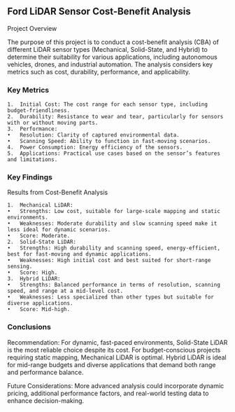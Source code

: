 ## Ford LiDAR Sensor Cost-Benefit Analysis

Project Overview

The purpose of this project is to conduct a cost-benefit analysis (CBA) of different LiDAR sensor types (Mechanical, Solid-State, and Hybrid) to determine their suitability for various applications, including autonomous vehicles, drones, and industrial automation. The analysis considers key metrics such as cost, durability, performance, and applicability.

### Key Metrics

	1.	Initial Cost: The cost range for each sensor type, including budget-friendliness.
	2.	Durability: Resistance to wear and tear, particularly for sensors with or without moving parts.
	3.	Performance:
	•	Resolution: Clarity of captured environmental data.
	•	Scanning Speed: Ability to function in fast-moving scenarios.
	4.	Power Consumption: Energy efficiency of the sensors.
	5.	Applications: Practical use cases based on the sensor’s features and limitations.

### Key Findings

Results from Cost-Benefit Analysis

	1.	Mechanical LiDAR:
	•	Strengths: Low cost, suitable for large-scale mapping and static environments.
	•	Weaknesses: Moderate durability and slow scanning speed make it less ideal for dynamic scenarios.
	•	Score: Moderate.
	2.	Solid-State LiDAR:
	•	Strengths: High durability and scanning speed, energy-efficient, best for fast-moving and dynamic applications.
	•	Weaknesses: High initial cost and best suited for short-range sensing.
	•	Score: High.
	3.	Hybrid LiDAR:
	•	Strengths: Balanced performance in terms of resolution, scanning speed, and range at a mid-level cost.
	•	Weaknesses: Less specialized than other types but suitable for diverse applications.
	•	Score: Mid-high.

 ### Conclusions

Recommendation: For dynamic, fast-paced environments, Solid-State LiDAR is the most reliable choice despite its cost. For budget-conscious projects requiring static mapping, Mechanical LiDAR is optimal. 
Hybrid LiDAR is ideal for mid-range budgets and diverse applications that demand both range and performance balance.

Future Considerations: More advanced analysis could incorporate dynamic pricing, additional performance factors, and real-world testing data to enhance decision-making.
